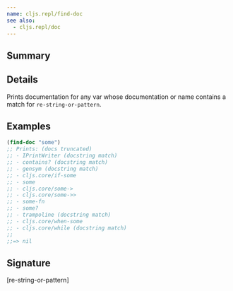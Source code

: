 ```yaml
---
name: cljs.repl/find-doc
see also:
  - cljs.repl/doc
---
```


## Summary

## Details

Prints documentation for any var whose documentation or name
contains a match for `re-string-or-pattern`.

## Examples

```clj
(find-doc "some")
;; Prints: (docs truncated)
;; - IPrintWriter (docstring match)
;; - contains? (docstring match)
;; - gensym (docstring match)
;; - cljs.core/if-some
;; - some
;; - cljs.core/some->
;; - cljs.core/some->>
;; - some-fn
;; - some?
;; - trampoline (docstring match)
;; - cljs.core/when-some
;; - cljs.core/while (docstring match)
;;
;;=> nil
```

## Signature
[re-string-or-pattern]

